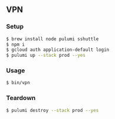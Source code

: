 ## VPN

### Setup

```bash
$ brew install node pulumi sshuttle
$ npm i
$ gcloud auth application-default login
$ pulumi up --stack prod --yes
```

### Usage

```bash
$ bin/vpn
```

### Teardown

```bash
$ pulumi destroy --stack prod --yes
```
